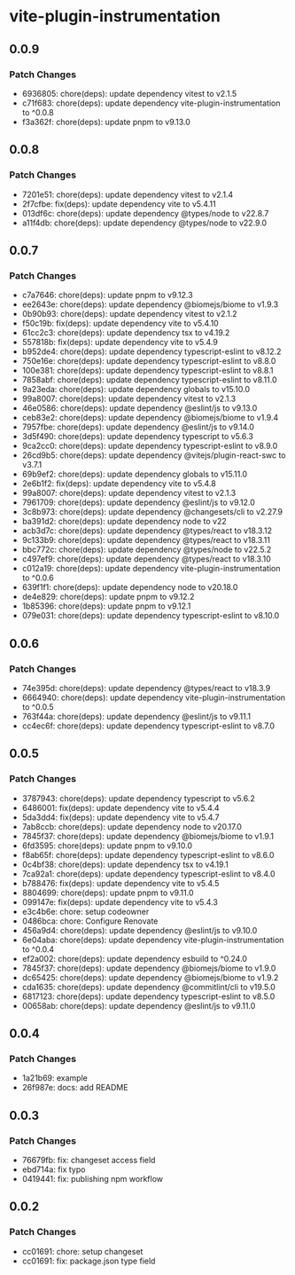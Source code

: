 # vite-plugin-instrumentation

## 0.0.9

### Patch Changes

- 6936805: chore(deps): update dependency vitest to v2.1.5
- c71f683: chore(deps): update dependency vite-plugin-instrumentation to ^0.0.8
- f3a362f: chore(deps): update pnpm to v9.13.0

## 0.0.8

### Patch Changes

- 7201e51: chore(deps): update dependency vitest to v2.1.4
- 2f7cfbe: fix(deps): update dependency vite to v5.4.11
- 013df6c: chore(deps): update dependency @types/node to v22.8.7
- a11f4db: chore(deps): update dependency @types/node to v22.9.0

## 0.0.7

### Patch Changes

- c7a7646: chore(deps): update pnpm to v9.12.3
- ee2643e: chore(deps): update dependency @biomejs/biome to v1.9.3
- 0b90b93: chore(deps): update dependency vitest to v2.1.2
- f50c19b: fix(deps): update dependency vite to v5.4.10
- 61cc2c3: chore(deps): update dependency tsx to v4.19.2
- 557818b: fix(deps): update dependency vite to v5.4.9
- b952de4: chore(deps): update dependency typescript-eslint to v8.12.2
- 750e16e: chore(deps): update dependency typescript-eslint to v8.8.0
- 100e381: chore(deps): update dependency typescript-eslint to v8.8.1
- 7858abf: chore(deps): update dependency typescript-eslint to v8.11.0
- 9a23eda: chore(deps): update dependency globals to v15.10.0
- 99a8007: chore(deps): update dependency vitest to v2.1.3
- 46e0586: chore(deps): update dependency @eslint/js to v9.13.0
- ceb83e2: chore(deps): update dependency @biomejs/biome to v1.9.4
- 7957fbe: chore(deps): update dependency @eslint/js to v9.14.0
- 3d5f490: chore(deps): update dependency typescript to v5.6.3
- 9ca2cc0: chore(deps): update dependency typescript-eslint to v8.9.0
- 26cd9b5: chore(deps): update dependency @vitejs/plugin-react-swc to v3.7.1
- 69b9ef2: chore(deps): update dependency globals to v15.11.0
- 2e6b1f2: fix(deps): update dependency vite to v5.4.8
- 99a8007: chore(deps): update dependency vitest to v2.1.3
- 7961709: chore(deps): update dependency @eslint/js to v9.12.0
- 3c8b973: chore(deps): update dependency @changesets/cli to v2.27.9
- ba391d2: chore(deps): update dependency node to v22
- acb3d7c: chore(deps): update dependency @types/react to v18.3.12
- 9c133b9: chore(deps): update dependency @types/react to v18.3.11
- bbc772c: chore(deps): update dependency @types/node to v22.5.2
- c497ef9: chore(deps): update dependency @types/react to v18.3.10
- c012a19: chore(deps): update dependency vite-plugin-instrumentation to ^0.0.6
- 639f1f1: chore(deps): update dependency node to v20.18.0
- de4e829: chore(deps): update pnpm to v9.12.2
- 1b85396: chore(deps): update pnpm to v9.12.1
- 079e031: chore(deps): update dependency typescript-eslint to v8.10.0

## 0.0.6

### Patch Changes

- 74e395d: chore(deps): update dependency @types/react to v18.3.9
- 6664940: chore(deps): update dependency vite-plugin-instrumentation to ^0.0.5
- 763f44a: chore(deps): update dependency @eslint/js to v9.11.1
- cc4ec6f: chore(deps): update dependency typescript-eslint to v8.7.0

## 0.0.5

### Patch Changes

- 3787943: chore(deps): update dependency typescript to v5.6.2
- 6486001: fix(deps): update dependency vite to v5.4.4
- 5da3dd4: fix(deps): update dependency vite to v5.4.7
- 7ab8ccb: chore(deps): update dependency node to v20.17.0
- 7845f37: chore(deps): update dependency @biomejs/biome to v1.9.1
- 6fd3595: chore(deps): update pnpm to v9.10.0
- f8ab65f: chore(deps): update dependency typescript-eslint to v8.6.0
- 0c4bf38: chore(deps): update dependency tsx to v4.19.1
- 7ca92a1: chore(deps): update dependency typescript-eslint to v8.4.0
- b788476: fix(deps): update dependency vite to v5.4.5
- 8804699: chore(deps): update pnpm to v9.11.0
- 099147e: fix(deps): update dependency vite to v5.4.3
- e3c4b6e: chore: setup codeowner
- 0486bca: chore: Configure Renovate
- 456a9d4: chore(deps): update dependency @eslint/js to v9.10.0
- 6e04aba: chore(deps): update dependency vite-plugin-instrumentation to ^0.0.4
- ef2a002: chore(deps): update dependency esbuild to ^0.24.0
- 7845f37: chore(deps): update dependency @biomejs/biome to v1.9.0
- dc65425: chore(deps): update dependency @biomejs/biome to v1.9.2
- cda1635: chore(deps): update dependency @commitlint/cli to v19.5.0
- 6817123: chore(deps): update dependency typescript-eslint to v8.5.0
- 00658ab: chore(deps): update dependency @eslint/js to v9.11.0

## 0.0.4

### Patch Changes

- 1a21b69: example
- 26f987e: docs: add README

## 0.0.3

### Patch Changes

- 76679fb: fix: changeset access field
- ebd714a: fix typo
- 0419441: fix: publishing npm workflow

## 0.0.2

### Patch Changes

- cc01691: chore: setup changeset
- cc01691: fix: package.json type field
